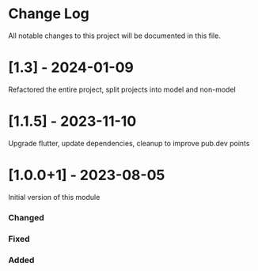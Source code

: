 # Change Log
All notable changes to this project will be documented in this file.

# [1.3] - 2024-01-09

Refactored the entire project, split projects into model and non-model

# [1.1.5] - 2023-11-10

Upgrade flutter, update dependencies, cleanup to improve pub.dev points

# [1.0.0+1] - 2023-08-05

Initial version of this module

### Changed

### Fixed

### Added

